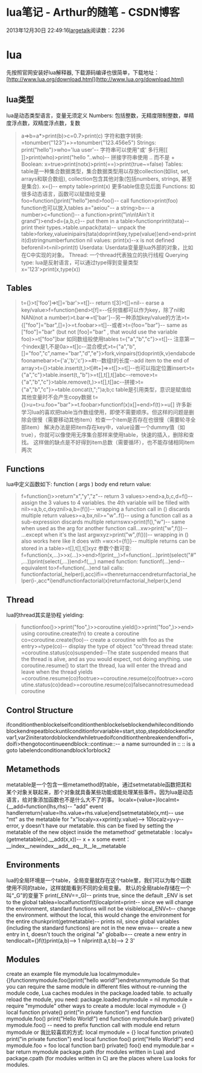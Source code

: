 # lua笔记 - Arthur的随笔 - CSDN博客
2013年12月30日 22:49:16[largetalk](https://me.csdn.net/largetalk)阅读数：2236
# lua[](#lua)
先按照官网安装好lua解释器, 下载源码编译也很简单，下载地址：[http://www.lua.org/download.html](http://www.lua.org/download.html)
## lua类型[](#id1)
lua是动态类型语言，变量无须定义
Numbers:
包括整数，无精度限制整数，单精度浮点数，双精度浮点数，复数
>a=>b=a*>print(b)>c=0.7>print(c)
字符和数字转换:
>=tonumber("123")+>=tonumber("123.456e5")
Strings:
>print("hello")>who='lua user'-- 字符串可以使用"或' 多行用[[ ]]>print(who)>print("hello "..who)-- 拼接字符串使用 .. 而不是 +
Boolean:
>x=true>print(notx)>print(==)>print(true~=false)
Tables:
table是一种集合数据类型，集合数据类型用以存放collection(如list, set, arrays和联合数组<associative arrays>), collection包含其他对象(包括numbers, strings, 甚至是集合).
>x={}-- empty table>print(x)
更多table信息见后面
Functions:
如很多动态语言，函数可以赋值给变量
>foo=function()print("hello")end>foo()-- call function>print(foo)
function也可以放入tables
>a="aeiou"-- a string>b=-- a number>c=function()-- a function>print("\n\n\tAin't it grand")>end>d={a,b,c}-- put them in a table>functionprintit(tata)-- print their types.>table.unpack(tata)-- unpack the table>forkey,valueinipairs(tata)doprint(key,type(value))end>end>printit(d)stringnumberfunction
nil values:
>print(x)--x is not defined beforenil>t=nil>print(t)
Userdata:
Userdata变量是lua外部的对象，比如在C中实现的对象。
Thread:
一个thread代表独立的执行线程
Querying type:
lua是反射语言，可以通过type得到变量类型
>x='123'>print(x,type(x))
## Tables[](#tables)
>t={}>t['foo']=>t[]='bar'>=t[]-- return t[3]>t[]=nil-- earse a key/value>f=function()end>t[f]=--任何值都可以作为key，除了nil和NAN(not a number)>t.bar=>=t['bar']--另一种添加key/value的方法>t={["foo"]="bar",[]=}>=t.foobar>=t[]--或者>t={foo="bar"}-- same as ["foo"]="bar" (but not [foo]="bar" , that would use the variable foo)>=t["foo"]bar
如同数组般使用tables
>t={"a","b","c"}>=t[]-- 注意第一个index是1,不是0a>=t[]c--混合模式>t={"a","b",[]="foo","c",name="bar","d","e"}>fork,vinpairs(t)doprint(k,v)endabcdefoonamebar>t={'a','b','c'}>=#t--数组t的长度--add item to the end of array>t={}>table.insert(t,)>t[#t+]=>=t[]>=t[]--也可以指定位置insert>t={"a","c"}>table.insert(t,,"b")>=t[],t[],t[]abc--remove>t={"a","b","c"}>table.remove(t,)>=t[],t[]ac--拼接>t={"a","b","c"}>=table.concat(t,";")a;b;c
table是引用类型，意识是赋值给其他变量时不会产生copy数据
>t={}>u=t>u.foo="bar">=t.foobar>functionf(x)x[]=end>f(t)>=u[]
许多新学习lua的喜欢把table当作数组使用，即使不需要顺序。但这样的问题是删除会很慢（需要移动其他item）检查一个item是否存在也很慢（需要轮寻全部item）
解决办法是把item存在key中，value设置一个dummy值（如true），你就可以像使用无序集合那样来使用table，快速的插入，删除和查找。
这样做的缺点是不好得到item总数（需要循环），也不能存储相同item两次
## Functions[](#functions)
lua中定义函数如下:
function ( args ) body end
return value:
>f=function()>>return"x","y","z"-- return 3 values>>end>a,b,c,d=f()-- assign the 3 values to 4 variables. the 4th variable will be filled with nil>=a,b,c,dxyznil>a,b=(f())-- wrapping a function call in () discards multiple return values>=a,bx,nil>="w"..f()-- using a function call as a sub-expression discards multiple returnswx>print(f(),"w")-- same when used as the arg for another function call...xw>print("w",f())-- ...except when it's the last argwxyz>print("w",(f()))-- wrapping in () also works here like it does with =wx>t={f()}-- multiple returns can be stored in a table>=t[],t[],t[]xyz
参数个数可变:
>f=function(x,...)>>x(...)>>end>f(print,,,)>f=function(...)print(select("#",...))print(select(,...))end>f(,,,,)
named function:
>functionf(...)end-- equivalent to>f=function(...)end
tail calls:
functionfactorial_helper(i,acc)ifi==thenreturnaccendreturnfactorial_helper(i-,acc*i)endfunctionfactorial(x)returnfactorial_helper(x,)end
## Thread[](#thread)
lua的thread其实是协程
yielding:
>functionfoo()>>print("foo",)>>coroutine.yield()>>print("foo",)>>end>
using coroutine.create(fn) to create a coroutine
>co=coroutine.create(foo)-- create a coroutine with foo as the entry>=type(co)-- display the type of object "co"thread
thread state:
>=coroutine.status(co)suspended--The state suspended means that the thread is alive, and as you would expect, not doing anything.
use coroutine.resume() to start the thread, lua will enter the thread and leave when the thread yields
>=coroutine.resume(co)footrue>=coroutine.resume(co)footrue>=coroutine.status(co)dead>=coroutine.resume(co)falsecannotresumedeadcoroutine
## Control Structure[](#control-structure)
ifconditionthenblockelseifconditionthenblockelseblockendwhileconditiondoblockendrepeatblockuntilconditionforvariable=start,stop,stepdoblockendforvar1,var2initeratordoblockendwhiletruedoifconditionthenbreakendendfori=,doifi>thengotocontinueendblock::continue::-- a name surrounded in :: :: is a goto labelendconditionandblock1orblock2
## Metamethods[](#metamethods)
metatable是一个包含一些metamethod的table，通过setmetatable函数把其和某个对象关联起来，那个对象就具备某些功能或能处理某些事件。因为lua是动态语言，给对象添加函数也不是什么大不了的事。
localx={value=}localmt={__add=function(lhs,rhs)-- "add" event handlerreturn{value=lhs.value+rhs.value}end}setmetatable(x,mt)-- use "mt" as the metatable for "x"localy=x+xprint(y.value)--> 10localz=y+y-- error, y doesn't have our metatable. this can be fixed by setting the metatable of the new object inside the metamethod'
getmetatable :
localy=(getmetatable(x).__add(x,x))-- x + x
some event：
__index__newindex__add__eq__lt__le__metatable
## Environments[](#environments)
lua的全局环境是一个table，全局变量就存在这个table里，我们可以为每个函数使用不同的table，这样就能看到不同的全局变量。
默认的全局table存储在一个叫“_G”的变量下
print(_ENV==_G)-- prints true, since the default _ENV is set to the global tablea=localfunctionf(t)localprint=print-- since we will change the environment, standard functions will not be visiblelocal_ENV=t-- change the environment. without the local, this would change the environment for the entire chunkprint(getmetatable)-- prints nil, since global variables (including the standard functions) are not in the new enva=-- create a new entry in t, doesn't touch the original "a" globalb=-- create a new entry in tendlocalt={}f(t)print(a,b)--> 1 nilprint(t.a,t.b)--> 2 3'
## Modules[](#modules)
create an example file mymodule.lua
localmymodule={}functionmymodule.foo()print("hello world!")endreturnmymodule
So that you can require the same module in different files without re-running the module code, Lua caches modules in the package.loaded table.
to actually reload the module, you need:
package.loaded.mymodule = nil
mymodule = require "mymodule"
other ways to create a module:
local mymodule = {}
local function private()
    print("in private function")
end
function mymodule.foo()
    print("Hello World!")
end
function mymodule.bar()
    private()
    mymodule.foo() -- need to prefix function call with module
end
return mymodule
or 我比较喜欢的方式:
local mymodule = {}
local function private()
    print("in private function")
end
local function foo()
    print("Hello World!")
end
mymodule.foo = foo
local function bar()
    private()
    foo()
end
mymodule.bar = bar
return mymodule
package.path (for modules written in Lua) and package.cpath (for modules written in C) are the places where Lua looks for modules.

